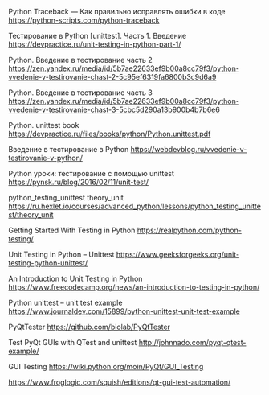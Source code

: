 Python Traceback — Как правильно исправлять ошибки в коде
https://python-scripts.com/python-traceback

Тестирование в Python [unittest]. Часть 1. Введение
https://devpractice.ru/unit-testing-in-python-part-1/

Python. Введение в тестирование часть 2
https://zen.yandex.ru/media/id/5b7ae22633ef9b00a8cc79f3/python-vvedenie-v-testirovanie-chast-2-5c95ef6319fa6800b3c9d6a9

Python. Введение в тестирование часть 3
https://zen.yandex.ru/media/id/5b7ae22633ef9b00a8cc79f3/python-vvedenie-v-testirovanie-chast-3-5cbc5d290a13b900b4b7b6e6

Python. unittest book
https://devpractice.ru/files/books/python/Python.unittest.pdf

Введение в тестирование в Python
https://webdevblog.ru/vvedenie-v-testirovanie-v-python/

Python уроки: тестирование с помощью unittest
https://pynsk.ru/blog/2016/02/11/unit-test/

python_testing_unittest theory_unit
https://ru.hexlet.io/courses/advanced_python/lessons/python_testing_unittest/theory_unit



Getting Started With Testing in Python
https://realpython.com/python-testing/

Unit Testing in Python – Unittest
https://www.geeksforgeeks.org/unit-testing-python-unittest/

An Introduction to Unit Testing in Python
https://www.freecodecamp.org/news/an-introduction-to-testing-in-python/


Python unittest – unit test example
https://www.journaldev.com/15899/python-unittest-unit-test-example



PyQtTester
https://github.com/biolab/PyQtTester

Test PyQt GUIs with QTest and unittest
http://johnnado.com/pyqt-qtest-example/

GUI Testing
https://wiki.python.org/moin/PyQt/GUI_Testing


https://www.froglogic.com/squish/editions/qt-gui-test-automation/

